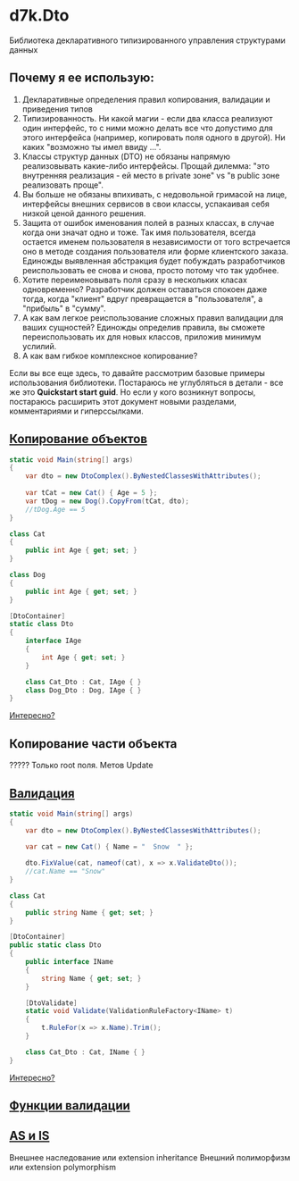 # d7k.Dto

Библиотека декларативного типизированного управления структурами данных

## Почему я ее использую:
1. Декларативные определения правил копирования, валидации и приведения типов
2. Типизированность. Ни какой магии - если два класса реализуют один интерфейс, то с ними можно делать все что допустимо для этого интерфейса (например, копировать поля одного в другой). Ни каких "возможно ты имел ввиду ...".
3. Классы структур данных (DTO) не обязаны напрямую реализовывать какие-либо интерфейсы. Прощай дилемма: "это внутренняя реализация - ей место в private зоне" vs "в public зоне реализовать проще".
4. Вы больше не обязаны впихивать, с недовольной гримасой на лице, интерфейсы внешних сервисов в свои классы, успакаивая себя низкой ценой данного решения.
5. Защита от ошибок именования полей в разных классах, в случае когда они значат одно и тоже. Так имя пользователя, всегда остается именем пользователя в независимости от того встречается оно в методе создания пользователя или форме клиентского заказа. Единожды выявленная абстракция будет побуждать разработчиков реиспользовать ее снова и снова, просто потому что так удобнее.
6. Хотите переименовывать поля сразу в нескольких класах одновременно? Разработчик должен оставаться спокоен даже тогда, когда "клиент" вдруг превращается в "пользователя", а "прибыль" в "сумму".
7. А как вам легкое реиспользование сложных правил валидации для ваших сущностей? Единожды определив правила, вы сможете переиспользовать их для новых классов, приложив минимум услилий.
8. А как вам гибкое комплексное копирование?

Если вы все еще здесь, то давайте рассмотрим базовые примеры использования библиотеки.
Постараюсь не углубляться в детали - все же это **Quickstart start guid**. Но если у кого возникнут вопросы, постараюсь расширить этот документ новыми разделами, комментариями и гиперссылками.

## [Копирование объектов](Doc/CopyStructures.md)

```csharp
static void Main(string[] args)
{
	var dto = new DtoComplex().ByNestedClassesWithAttributes();
	
	var tCat = new Cat() { Age = 5 };
	var tDog = new Dog().CopyFrom(tCat, dto);
	//tDog.Age == 5
}

class Cat
{
	public int Age { get; set; }
}

class Dog
{
	public int Age { get; set; }
}

[DtoContainer]
static class Dto
{
	interface IAge
	{
		int Age { get; set; }
	}

	class Cat_Dto : Cat, IAge { }
	class Dog_Dto : Dog, IAge { }
}
```

[Интересно?](Doc/CopyStructures.md)

## Копирование части объекта
????? Только root поля. Метов Update

## [Валидация](Doc/Validate.md)

```csharp
static void Main(string[] args)
{
	var dto = new DtoComplex().ByNestedClassesWithAttributes();

	var cat = new Cat() { Name = "  Snow  " };
	
	dto.FixValue(cat, nameof(cat), x => x.ValidateDto());
	//cat.Name == "Snow"
}

class Cat
{
	public string Name { get; set; }
}

[DtoContainer]
public static class Dto
{
	public interface IName
	{
		string Name { get; set; }
	}

	[DtoValidate]
	static void Validate(ValidationRuleFactory<IName> t)
	{
		t.RuleFor(x => x.Name).Trim();
	}

	class Cat_Dto : Cat, IName { }
}
```

[Интересно?](Doc/Validate.md)

## [Функции валидации](Doc/ValidateFunctions.md)

## [AS и IS](Doc/As_Is.md)

Внешнее наследование или extension inheritance
Внешний полиморфизм или extension polymorphism

